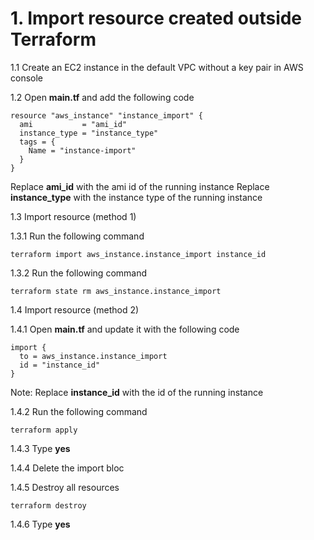 # 1. Import resource created outside Terraform 
1.1 Create an EC2 instance in the default VPC without a key pair in AWS console

1.2 Open **main.tf** and add the following code
```
resource "aws_instance" "instance_import" {
  ami           = "ami_id"
  instance_type = "instance_type"
  tags = {
    Name = "instance-import"
  }
}
```

Replace **ami_id** with the ami id of the running instance
Replace **instance_type** with the instance type of the running instance

1.3 Import resource (method 1)

1.3.1 Run the following command
```
terraform import aws_instance.instance_import instance_id
```

1.3.2 Run the following command
```
terraform state rm aws_instance.instance_import 
```

1.4 Import resource (method 2)

1.4.1 Open **main.tf** and update it with the following code
```
import {
  to = aws_instance.instance_import
  id = "instance_id"
}
```
Note: Replace **instance_id** with the id of the running instance

1.4.2 Run the following command
```
terraform apply
```
1.4.3 Type **yes**

1.4.4 Delete the import bloc

1.4.5 Destroy all resources
```
terraform destroy
```
1.4.6 Type **yes**
